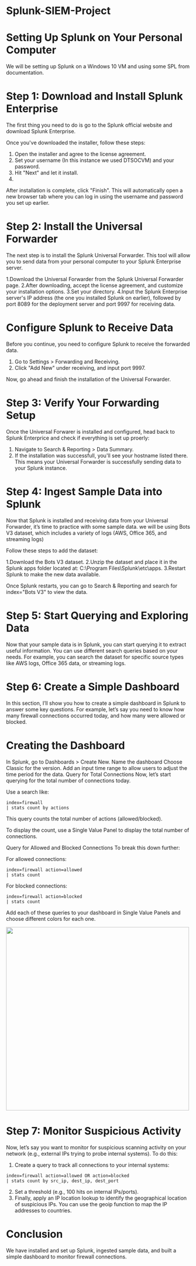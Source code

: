 # Splunk-SIEM-Project

# Setting Up Splunk on Your Personal Computer

We will be setting up Splunk on a Windows 10 VM and using some SPL from documentation.

# Step 1: Download and Install Splunk Enterprise

The first thing you need to do is go to the Splunk official website and download Splunk Enterprise.

Once you've downloaded the installer, follow these steps:

1. Open the installer and agree to the license agreement.
2. Set your username (In this instance we used DTSOCVM) and your password.
3. Hit "Next" and let it install.
4. 
After installation is complete, click "Finish". This will automatically open a new browser tab where you can log in using the username and password you set up earlier.

# Step 2: Install the Universal Forwarder

The next step is to install the Splunk Universal Forwarder. This tool will allow you to send data from your personal computer to your Splunk Enterprise server.

1.Download the Universal Forwarder from the Splunk Universal Forwarder page.
2.After downloading, accept the license agreement, and customize your installation options.
3.Set your directory.
4.Input the Splunk Enterprise server's IP address (the one you installed Splunk on earlier), followed by port 8089 for the deployment server and port 9997 for receiving data.

# Configure Splunk to Receive Data

Before you continue, you need to configure Splunk to receive the forwarded data.

1. Go to Settings > Forwarding and Receiving.
2. Click "Add New" under receiving, and input port 9997.
   
Now, go ahead and finish the installation of the Universal Forwarder.

# Step 3: Verify Your Forwarding Setup 

Once the Universal Forwarer is installed and configured, head back to Splunk Enterprice and check if everything is set up proerly: 

1. Navigate to Search & Reporting > Data Summary.
2. If the installation was successfull, you'll see your hostname listed there. This means your Universal Forwarder is successfully sending data to your Splunk instance.

# Step 4: Ingest Sample Data into Splunk

Now that Splunk is installed and receiving data from your Universal Forwarder, it’s time to practice with some sample data. we will be using Bots V3 dataset, which includes a variety of logs (AWS, Office 365, and streaming logs)

Follow these steps to add the dataset:

1.Download the Bots V3 dataset.
2.Unzip the dataset and place it in the Splunk apps folder located at: C:\Program Files\Splunk\etc\apps.
3.Restart Splunk to make the new data available.

Once Splunk restarts, you can go to Search & Reporting and search for index="Bots V3" to view the data.

# Step 5: Start Querying and Exploring Data
Now that your sample data is in Splunk, you can start querying it to extract useful information. You can use different search queries based on your needs. For example, you can search the dataset for specific source types like AWS logs, Office 365 data, or streaming logs.

# Step 6: Create a Simple Dashboard
In this section, I’ll show you how to create a simple dashboard in Splunk to answer some key questions. For example, let’s say you need to know how many firewall connections occurred today, and how many were allowed or blocked.

# Creating the Dashboard
In Splunk, go to Dashboards > Create New.
Name the dashboard
Choose Classic for the version.
Add an input time range to allow users to adjust the time period for the data.
Query for Total Connections
Now, let’s start querying for the total number of connections today.

Use a search like:

```
index=firewall 
| stats count by actions
```

This query counts the total number of actions (allowed/blocked).

To display the count, use a Single Value Panel to display the total number of connections.

Query for Allowed and Blocked Connections
To break this down further:

For allowed connections:

```
index=firewall action=allowed 
| stats count
```
For blocked connections:
```
index=firewall action=blocked 
| stats count
```
Add each of these queries to your dashboard in Single Value Panels and choose different colors for each one.

<img src="https://i.imgur.com/siB4zrm.jpeg" width="500">

# Step 7: Monitor Suspicious Activity
Now, let’s say you want to monitor for suspicious scanning activity on your network (e.g., external IPs trying to probe internal systems). To do this:

1. Create a query to track all connections to your internal systems:
```
index=firewall action=allowed OR action=blocked
| stats count by src_ip, dest_ip, dest_port
```
2. Set a threshold (e.g., 100 hits on internal IPs/ports).
3. Finally, apply an IP location lookup to identify the geographical location of suspicious IPs. You can use the geoip function to map the IP addresses to countries.

# Conclusion

We have installed and set up Splunk, ingested sample data, and built a simple dashboard to monitor firewall connections.
